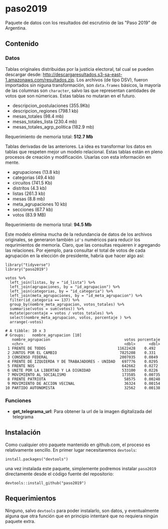 # paso2019

Paquete de datos con los resultados del escrutinio de las "Paso 2019" de Argentina.

## Contenido

### Datos

Tablas originales distribuidas por la justicia electoral, tal cual se pueden descargar desde: http://descargaresultados.s3-sa-east-1.amazonaws.com/resultados.zip. Los archivos (de tipo DSV), fueron importados sin niguna transformación, son `data.frames` básicos, la mayoría de las columnas son `character`, salvo las que representan cantidades de votos que son númericas. Estas tablas no mutaran en el futuro. 

* descripcion_postulaciones (355.9Kb)
* descripcion_regiones (798.1 kb)
* mesas_totales (98.4 mb)
* mesas_totales_lista (230.4 mb)
* mesas_totales_agrp_politica (182.9 mb)

Requerimiento de memoria total: **512.7 Mb**

Tablas derivadas de las anteriores. La idea es transformar los datos en tablas que respeten mejor un modelo relacional. Estas tablas están en pleno procesos de creación y modificación. Usarlas con esta información en mente.

* agrupaciones (13.8 kb)
* categorias (49.4 kb)
* circuitos (741.5 Kb)
* distritos (4.3 kb)
* listas (261.3 kb)
* mesas (8.8 mb)
* meta_agrupaciones 10 kb)
* secciones (67.7 kb)
* votos (83.9 MB)

Requerimiento de memoria total: **94.5 Mb**

Este modelo elimina mucha de la redundancia de datos de los archivos originales, se generaron también `id's` numéricos para reducir los requrimientos de memoria. Claro, que las consultas requieren ir agregando las relaciones. Por ejemplo, para consultar el total de votos de cada agrupación en la elección de presidente, habría que hacer algo así:

    library("tidyverse")
    library("paso2019")
    
    votos %>% 
      left_join(listas, by = "id_lista") %>% 
      left_join(agrupaciones, by = "id_agrupacion") %>% 
      left_join(categorias, by = "id_categoria") %>% 
      left_join(meta_agrupaciones, by = "id_meta_agrupacion") %>% 
      filter(id_categoria == 137) %>% 
      group_by(nombre_meta_agrupacion, votos_totales) %>% 
      summarise(votos = sum(votos)) %>% 
      mutate(porcentaje = votos / votos_totales) %>% 
      select(nombre_meta_agrupacion, votos, porcentaje ) %>% 
      arrange(-votos)
      
    # A tibble: 10 x 3
    # Groups:   nombre_agrupacion [10]
       nombre_agrupacion                                 votos porcentaje
       <chr>                                             <dbl>      <dbl>
     1 FRENTE DE TODOS                                11622428    0.492  
     2 JUNTOS POR EL CAMBIO                            7825208    0.331  
     3 CONSENSO FEDERAL                                2007035    0.0849 
     4 FRENTE DE IZQUIERDA Y DE TRABAJADORES - UNIDAD   697776    0.0295 
     5 FRENTE NOS                                       642662    0.0272 
     6 UNITE POR LA LIBERTAD Y LA DIGNIDAD              533100    0.0226 
     7 MOVIMIENTO AL SOCIALISMO                         173585    0.00735
     8 FRENTE PATRIOTA                                   58575    0.00248
     9 MOVIMIENTO DE ACCION VECINAL                      36324    0.00154
    10 PARTIDO AUTONOMISTA                               32562    0.00138

### Funciones

* **get_telegrama_url**: Para obtener la url de la imagen digitalizada del telegrama

## Instalación

Como cualquier otro paquete mantenido en github.com, el proceso es relativamente sencillo. En primer lugar necesitaremos `devtools`:

    install.packages("devtools")

una vez instalada este paquete, simplemente podremos instalar `paso2019` directamente desde el código fuente del repositorio:

    devtools::install_github("paso2019")

## Requerimientos

Ninguno, salvo `devtools` para poder instalarlo, son datos, y eventualmente alguna que otra función que en principio intentaré que no requiera ningún paquete extra. 
